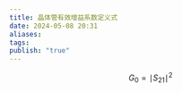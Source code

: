 ```yaml
---
title: 晶体管有效增益系数定义式
date: 2024-05-08 20:31
aliases: 
tags: 
publish: "true"
---
```

$$
G_{0} = \mid S_{21} \mid ^{2}
$$
